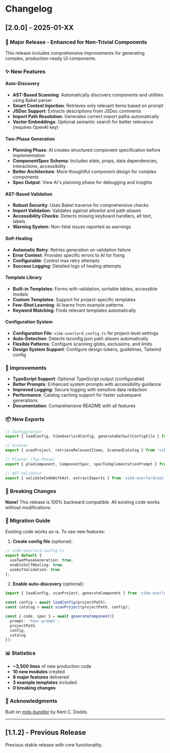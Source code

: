# Changelog

## [2.0.0] - 2025-01-XX

### 🎉 Major Release - Enhanced for Non-Trivial Components

This release includes comprehensive improvements for generating complex, production-ready UI components.

### ✨ New Features

#### Auto-Discovery
- **AST-Based Scanning**: Automatically discovers components and utilities using Babel parser
- **Smart Context Injection**: Retrieves only relevant items based on prompt
- **JSDoc Support**: Extracts descriptions from JSDoc comments
- **Import Path Resolution**: Generates correct import paths automatically
- **Vector Embeddings**: Optional semantic search for better relevance (requires OpenAI key)

#### Two-Phase Generation
- **Planning Phase**: AI creates structured component specification before implementation
- **ComponentSpec Schema**: Includes state, props, data dependencies, interactions, accessibility
- **Better Architecture**: More thoughtful component design for complex components
- **Spec Output**: View AI's planning phase for debugging and insights

#### AST-Based Validation
- **Robust Security**: Uses Babel traverse for comprehensive checks
- **Import Validation**: Validates against allowlist and path aliases
- **Accessibility Checks**: Detects missing keyboard handlers, alt text, labels
- **Warning System**: Non-fatal issues reported as warnings

#### Self-Healing
- **Automatic Retry**: Retries generation on validation failure
- **Error Context**: Provides specific errors to AI for fixing
- **Configurable**: Control max retry attempts
- **Success Logging**: Detailed logs of healing attempts

#### Template Library
- **Built-in Templates**: Forms with validation, sortable tables, accessible modals
- **Custom Templates**: Support for project-specific templates
- **Few-Shot Learning**: AI learns from example patterns
- **Keyword Matching**: Finds relevant templates automatically

#### Configuration System
- **Configuration File**: `vibe-overlord.config.ts` for project-level settings
- **Auto-Detection**: Detects tsconfig.json path aliases automatically
- **Flexible Patterns**: Configure scanning globs, exclusions, and limits
- **Design System Support**: Configure design tokens, guidelines, Tailwind config

### 🔧 Improvements

- **TypeScript Support**: Optional TypeScript output (configurable)
- **Better Prompts**: Enhanced system prompts with accessibility guidance
- **Improved Logging**: Secure logging with sensitive data redaction
- **Performance**: Catalog caching support for faster subsequent generations
- **Documentation**: Comprehensive README with all features

### 📦 New Exports

```typescript
// Configuration
export { loadConfig, VibeOverlordConfig, generateDefaultConfigFile } from 'vibe-overlord/config';

// Scanner
export { scanProject, retrieveRelevantItems, ScannedCatalog } from 'vibe-overlord/scanner';

// Planner (Two-Phase)
export { planComponent, ComponentSpec, specToImplementationPrompt } from 'vibe-overlord/planner';

// AST Validator
export { validateCodeWithAst, extractImports } from 'vibe-overlord/ast-validator';
```

### 🔄 Breaking Changes

**None!** This release is 100% backward compatible. All existing code works without modifications.

### 📝 Migration Guide

Existing code works as-is. To use new features:

1. **Create config file** (optional):
```typescript
// vibe-overlord.config.ts
export default {
  useTwoPhaseGeneration: true,
  enableSelfHealing: true,
  useAstValidation: true
};
```

2. **Enable auto-discovery** (optional):
```typescript
import { loadConfig, scanProject, generateComponent } from 'vibe-overlord';

const config = await loadConfig(projectPath);
const catalog = await scanProject(projectPath, config);

const { code, spec } = await generateComponent({
  prompt: 'Your prompt',
  projectPath,
  config,
  catalog
});
```

### 📊 Statistics

- **~3,500 lines** of new production code
- **10 new modules** created
- **8 major features** delivered
- **3 example templates** included
- **0 breaking changes**

### 🙏 Acknowledgments

Built on [mdx-bundler](https://github.com/kentcdodds/mdx-bundler) by Kent C. Dodds.

---

## [1.1.2] - Previous Release

Previous stable release with core functionality.
